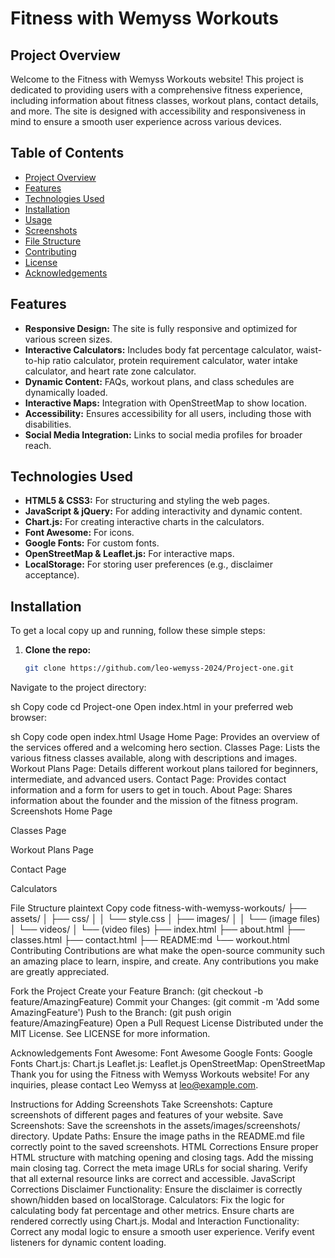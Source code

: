 # Fitness with Wemyss Workouts

## Project Overview

Welcome to the Fitness with Wemyss Workouts website! This project is dedicated to providing users with a comprehensive fitness experience, including information about fitness classes, workout plans, contact details, and more. The site is designed with accessibility and responsiveness in mind to ensure a smooth user experience across various devices.

## Table of Contents

- [Project Overview](#project-overview)
- [Features](#features)
- [Technologies Used](#technologies-used)
- [Installation](#installation)
- [Usage](#usage)
- [Screenshots](#screenshots)
- [File Structure](#file-structure)
- [Contributing](#contributing)
- [License](#license)
- [Acknowledgements](#acknowledgements)

## Features

- **Responsive Design:** The site is fully responsive and optimized for various screen sizes.
- **Interactive Calculators:** Includes body fat percentage calculator, waist-to-hip ratio calculator, protein requirement calculator, water intake calculator, and heart rate zone calculator.
- **Dynamic Content:** FAQs, workout plans, and class schedules are dynamically loaded.
- **Interactive Maps:** Integration with OpenStreetMap to show location.
- **Accessibility:** Ensures accessibility for all users, including those with disabilities.
- **Social Media Integration:** Links to social media profiles for broader reach.

## Technologies Used

- **HTML5 & CSS3:** For structuring and styling the web pages.
- **JavaScript & jQuery:** For adding interactivity and dynamic content.
- **Chart.js:** For creating interactive charts in the calculators.
- **Font Awesome:** For icons.
- **Google Fonts:** For custom fonts.
- **OpenStreetMap & Leaflet.js:** For interactive maps.
- **LocalStorage:** For storing user preferences (e.g., disclaimer acceptance).

## Installation

To get a local copy up and running, follow these simple steps:

1. **Clone the repo:**
   ```sh
   git clone https://github.com/leo-wemyss-2024/Project-one.git
Navigate to the project directory:

sh
Copy code
cd Project-one
Open index.html in your preferred web browser:

sh
Copy code
open index.html
Usage
Home Page: Provides an overview of the services offered and a welcoming hero section.
Classes Page: Lists the various fitness classes available, along with descriptions and images.
Workout Plans Page: Details different workout plans tailored for beginners, intermediate, and advanced users.
Contact Page: Provides contact information and a form for users to get in touch.
About Page: Shares information about the founder and the mission of the fitness program.
Screenshots
Home Page

Classes Page

Workout Plans Page

Contact Page

Calculators

File Structure
plaintext
Copy code
fitness-with-wemyss-workouts/
├── assets/
│   ├── css/
│   │   └── style.css
│   ├── images/
│   │   └── (image files)
│   └── videos/
│       └── (video files)
├── index.html
├── about.html
├── classes.html
├── contact.html
├── README:md
└── workout.html
Contributing
Contributions are what make the open-source community such an amazing place to learn, inspire, and create. Any contributions you make are greatly appreciated.

Fork the Project
Create your Feature Branch: (git checkout -b feature/AmazingFeature)
Commit your Changes: (git commit -m 'Add some AmazingFeature')
Push to the Branch: (git push origin feature/AmazingFeature)
Open a Pull Request
License
Distributed under the MIT License. See LICENSE for more information.

Acknowledgements
Font Awesome: Font Awesome
Google Fonts: Google Fonts
Chart.js: Chart.js
Leaflet.js: Leaflet.js
OpenStreetMap: OpenStreetMap
Thank you for using the Fitness with Wemyss Workouts website! For any inquiries, please contact Leo Wemyss at leo@example.com.

Instructions for Adding Screenshots
Take Screenshots: Capture screenshots of different pages and features of your website.
Save Screenshots: Save the screenshots in the assets/images/screenshots/ directory.
Update Paths: Ensure the image paths in the README.md file correctly point to the saved screenshots.
HTML Corrections
Ensure proper HTML structure with matching opening and closing tags.
Add the missing main closing tag.
Correct the meta image URLs for social sharing.
Verify that all external resource links are correct and accessible.
JavaScript Corrections
Disclaimer Functionality: Ensure the disclaimer is correctly shown/hidden based on localStorage.
Calculators: Fix the logic for calculating body fat percentage and other metrics. Ensure charts are rendered correctly using Chart.js.
Modal and Interaction Functionality: Correct any modal logic to ensure a smooth user experience. Verify event listeners for dynamic content loading.
